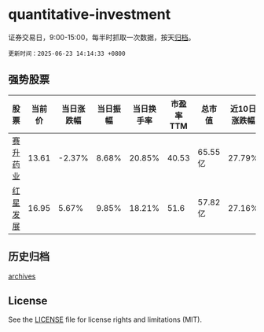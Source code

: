 # quantitative-investment

证券交易日，9:00-15:00，每半时抓取一次数据，按天[归档](archives)。

`更新时间：2025-06-23 14:14:33 +0800`

## 强势股票

|股票|当前价|当日涨跌幅|当日振幅|当日换手率|市盈率TTM|总市值|近10日涨跌幅|
|----|----|----|----|----|----|----|----|
|[赛升药业](https://xueqiu.com/S/SZ300485)|13.61|-2.37%|8.68%|20.85%|40.53|65.55亿|27.79%|
|[红星发展](https://xueqiu.com/S/SH600367)|16.95|5.67%|9.85%|18.21%|51.6|57.82亿|27.16%|

## 历史归档

[archives](archives)

## License

See the [LICENSE](LICENSE) file for license rights and limitations (MIT).